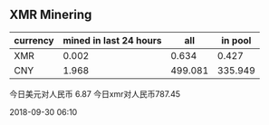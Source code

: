 ## XMR Minering

|currency|mined in last 24 hours|all|in pool|
|---|---|---|---|
|XMR|0.002|0.634|0.427|
|CNY|1.968|499.081|335.949|

今日美元对人民币 6.87	今日xmr对人民币787.45


2018-09-30 06:10